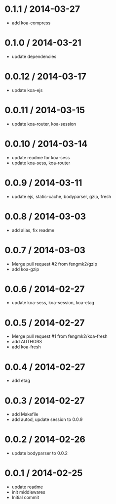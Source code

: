 
0.1.1 / 2014-03-27
==================

  * add koa-compress

0.1.0 / 2014-03-21
==================

  * update dependencies

0.0.12 / 2014-03-17
==================

  * update koa-ejs

0.0.11 / 2014-03-15
==================

  * update koa-router, koa-session

0.0.10 / 2014-03-14
==================

  * update readme for koa-sess
  * update koa-sess, koa-router

0.0.9 / 2014-03-11
==================

  * update ejs, static-cache, bodyparser, gzip, fresh

0.0.8 / 2014-03-03
==================

  * add alias, fix readme

0.0.7 / 2014-03-03
==================

  * Merge pull request #2 from fengmk2/gzip
  * add koa-gzip

0.0.6 / 2014-02-27
==================

  * update koa-sess, koa-session, koa-etag

0.0.5 / 2014-02-27
==================

  * Merge pull request #1 from fengmk2/koa-fresh
  * add AUTHORS
  * add koa-fresh

0.0.4 / 2014-02-27
==================

  * add etag

0.0.3 / 2014-02-27
==================

  * add Makefile
  * add autod, update session to 0.0.9

0.0.2 / 2014-02-26
==================

  * update bodyparser to 0.0.2

0.0.1 / 2014-02-25
==================

  * update readme
  * init middlewares
  * Initial commit
